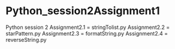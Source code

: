 # Python_session2Assignment1
Python session 2
Assignment2.1 = stringTolist.py
Assignment2.2 = starPattern.py
Assignment2.3 = formatString.py
Assignment2.4 = reverseString.py
